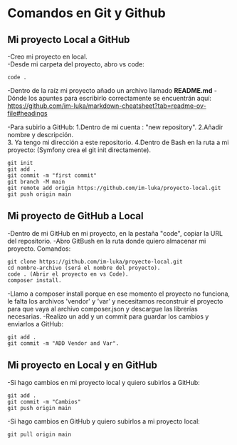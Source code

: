 # Comandos en Git y Github

## Mi proyecto Local a GitHub

-Creo mi proyecto en local.  
-Desde mi carpeta del proyecto, abro vs code:

```
code .
```

-Dentro de la raíz mi proyecto añado un archivo llamado **README.md**
-Dónde los apuntes para escribirlo correctamente se encuentrán aquí:
<https://github.com/im-luka/markdown-cheatsheet?tab=readme-ov-file#headings>

-Para subirlo a GitHub:
1.Dentro de mi cuenta : "new repository".
2.Añadir nombre y descripción.  
3. Ya tengo mi dirección a este repositorio.
4.Dentro de Bash en la ruta a mi proyecto:
(Symfony crea el git init directamente).

```
git init
git add .
git commit -m "first commit"
git branch -M main
git remote add origin https://github.com/im-luka/proyecto-local.git
git push origin main
```

## Mi proyecto de GitHub a Local

-Dentro de mi GitHub en mi proyecto, en la pestaña "code", copiar la URL del repositorio.
-Abro GitBush en la ruta donde quiero almacenar mi proyecto.
Comandos:

```
git clone https://github.com/im-luka/proyecto-local.git
cd nombre-archivo (será el nombre del proyecto). 
code . (Abrir el proyecto en vs Code).
composer install.
```

-Llamo a composer install porque en ese momento el proyecto no funciona, le falta los archivos 'vendor' y 'var' y necesitamos reconstruir el proyecto para que vaya al archivo composer.json y descargue las librerías necesarias.
-Realizo un add y un commit para guardar los cambios y enviarlos a GitHub:

```
git add .
git commit -m "ADD Vendor and Var". 
```

## Mi proyecto en Local y en GitHub

-Si hago cambios en mi proyecto local y quiero subirlos a GitHub:

```
git add .
git commit -m "Cambios"
git push origin main
```

-Si hago cambios en GitHub y quiero subirlos a mi proyecto local:

```
git pull origin main
``` 